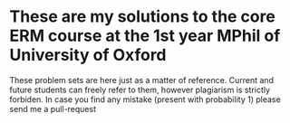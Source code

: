 # These are my solutions to the core ERM course at the 1st year MPhil of University of Oxford
These problem sets are here just as a matter of reference. Current and future students can freely refer to them, however plagiarism is strictly forbiden.
In case you find any mistake (present with probability 1) please send me a pull-request

